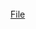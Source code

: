 <br>
<script>
  $(function(){
      $(".element").typed({
        strings: ["A list was obtained through a classified espionage.", "We beleive it is an attempt by notorious hacker KrAk3n at a concerted DDOS.",'You need analyse this ASAP and tell us what his next target is.'],
        typeSpeed: 40
      });
  });
</script>
<div class="element"></div>
<a href='./h24fk/ab1b9f9e7a76810398605d7dc491497078a34e41'>File</a>